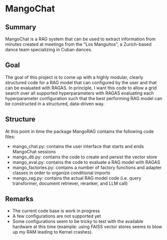 # MangoChat

## Summary
MangoChat is a RAG system that can be used to extract information from minutes created at meetings from the "Los Manguitos", a Zurich-based dance team specializing in Cuban dances.

## Goal
The goal of this project is to come up with a highly modular, clearly structured code for a RAG model that can configured by the user and that can be evaluated with RAGAS. In principle, I want this code to allow a grid search over all supported hyperparameters with RAGAS evaluating each hyperparameter configuration such that the best performing RAG model can be constructed in a structured, data-driven way.

## Structure
At this point in time the package MangoRAG contains the following code files:
- mango_chat.py: contains the user interface that starts and ends MangoChat sessions
- mango_db.py: contains the code to create and persist the vector store
- mango_eval.py: contains the code to evaluate a RAG model with RAGAS
- mango_factories.py: contains a number of factory functions and adapter classes in order to organize conditional imports
- mango_rag.py: contains the actual RAG model code (i.e. query transformer, document retriever, reranker, and LLM call)

## Remarks
- The current code base is work in progress
- A few configurations are not supported yet
- Some configurations seem to be tricky to test with the available hardware at this time (example: using FAISS vector stores seems to blow up my RAM leading to Kernel crashes).
